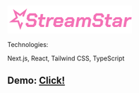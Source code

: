![StreamStar](./public/logo2.svg)

Technologies:

Next.js, React, Tailwind CSS, TypeScript

## Demo: [Click!](https://streamstar.vercel.app/)
